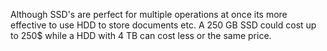 Although SSD's are perfect for multiple operations at once its more effective to use HDD to store documents etc. A 250 GB SSD could cost up to 250$ while a HDD with 4 TB can cost less or the same price.
